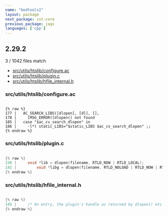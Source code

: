 ```yaml
---
name: "bedtools2"
layout: package
next_package: sst-core
previous_package: jags
languages: ['cpp']
---
```

## 2.29.2
3 / 1042 files match

 - [src/utils/htslib/configure.ac](#srcutilshtslibconfigureac)
 - [src/utils/htslib/plugin.c](#srcutilshtslibpluginc)
 - [src/utils/htslib/hfile_internal.h](#srcutilshtslibhfile_internalh)

### src/utils/htslib/configure.ac

```

{% raw %}
177 |   AC_SEARCH_LIBS([dlopen], [dl], [],
178 |     [MSG_ERROR([dlopen() not found
185 |   case "$ac_cv_search_dlopen" in
186 |     -l*) static_LIBS="$static_LIBS $ac_cv_search_dlopen" ;;
{% endraw %}

```
### src/utils/htslib/plugin.c

```cpp

{% raw %}
136 |     void *lib = dlopen(filename, RTLD_NOW | RTLD_LOCAL);
142 |         void *libg = dlopen(filename, RTLD_NOLOAD | RTLD_NOW | RTLD_GLOBAL);
{% endraw %}

```
### src/utils/htslib/hfile_internal.h

```cpp

{% raw %}
145 |     /* On entry, the plugin's handle as returned by dlopen() etc.  */
{% endraw %}

```
